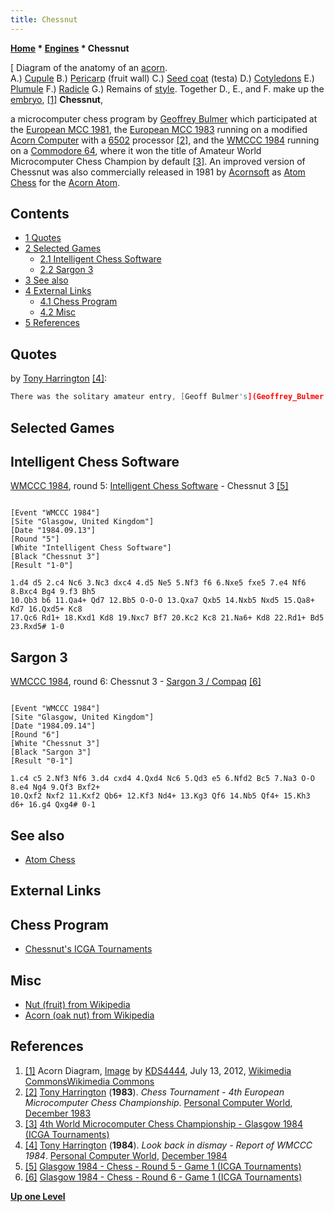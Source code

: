 ```yaml
---
title: Chessnut
---
```

**[Home](Home "Home") * [Engines](Engines "Engines") * Chessnut**

\[ Diagram of the anatomy of an [acorn](https://en.wikipedia.org/wiki/Acorn).\
A.) [Cupule](https://en.wikipedia.org/wiki/Calybium_and_cupule) B.) [Pericarp](https://en.wikipedia.org/wiki/Pericarp) (fruit wall) C.) [Seed coat](https://en.wikipedia.org/wiki/Seed#Seed_coat) (testa) D.) [Cotyledons](https://en.wikipedia.org/wiki/Cotyledon) E.) [Plumule](https://en.wikipedia.org/wiki/Plumule) F.) [Radicle](https://en.wikipedia.org/wiki/Radicle) G.) Remains of [style](https://en.wikipedia.org/wiki/Gynoecium). Together D., E., and F. make up the [embryo](https://en.wikipedia.org/wiki/Embryo), <a id="cite-note-1" href="#cite-ref-1">[1]</a>
**Chessnut**,

a microcomputer chess program by [Geoffrey Bulmer](Geoffrey_Bulmer "Geoffrey Bulmer") which participated at the [European MCC 1981](European_MCC_1981 "European MCC 1981"),
the [European MCC 1983](European_MCC_1983 "European MCC 1983") running on a modified [Acorn Computer](Acorn_Atom "Acorn Atom") with a [6502](6502 "6502") processor <a id="cite-note-2" href="#cite-ref-2">[2]</a>,
and the [WMCCC 1984](WMCCC_1984 "WMCCC 1984") running on a [Commodore 64](Commodore_64 "Commodore 64"), where it won the title of Amateur World Microcomputer Chess Champion by default <a id="cite-note-3" href="#cite-ref-3">[3]</a>.
An improved version of Chessnut was also commercially released in 1981 by [Acornsoft](https://en.wikipedia.org/wiki/Acornsoft) as [Atom Chess](Atom_Chess "Atom Chess") for the [Acorn Atom](Acorn_Atom "Acorn Atom").

## Contents

- [1 Quotes](#quotes)
- [2 Selected Games](#selected-games)
  - [2.1 Intelligent Chess Software](#intelligent-chess-software)
  - [2.2 Sargon 3](#sargon-3)
- [3 See also](#see-also)
- [4 External Links](#external-links)
  - [4.1 Chess Program](#chess-program)
  - [4.2 Misc](#misc)
- [5 References](#references)

## Quotes

by [Tony Harrington](Tony_Harrington "Tony Harrington") <a id="cite-note-4" href="#cite-ref-4">[4]</a>:

```C++
There was the solitary amateur entry, [Geoff Bulmer's](Geoffrey_Bulmer "Geoffrey Bulmer") 'Chessnut', a plucky little program running on a [Commodore 64](Commodore_64 "Commodore 64") and guaranteed of the best amateur trophy even of it didn't won a game (it didn't). 

```

## Selected Games

## Intelligent Chess Software

[WMCCC 1984](WMCCC_1984 "WMCCC 1984"), round 5: [Intelligent Chess Software](Intelligent_Chess_Software "Intelligent Chess Software") - Chessnut 3 <a id="cite-note-5" href="#cite-ref-5">[5]</a>

```

[Event "WMCCC 1984"]
[Site "Glasgow, United Kingdom"]
[Date "1984.09.13"]
[Round "5"]
[White "Intelligent Chess Software"]
[Black "Chessnut 3"]
[Result "1-0"]

1.d4 d5 2.c4 Nc6 3.Nc3 dxc4 4.d5 Ne5 5.Nf3 f6 6.Nxe5 fxe5 7.e4 Nf6 8.Bxc4 Bg4 9.f3 Bh5 
10.Qb3 b6 11.Qa4+ Qd7 12.Bb5 O-O-O 13.Qxa7 Qxb5 14.Nxb5 Nxd5 15.Qa8+ Kd7 16.Qxd5+ Kc8 
17.Qc6 Rd1+ 18.Kxd1 Kd8 19.Nxc7 Bf7 20.Kc2 Kc8 21.Na6+ Kd8 22.Rd1+ Bd5 23.Rxd5# 1-0 

```

## Sargon 3

[WMCCC 1984](WMCCC_1984 "WMCCC 1984"), round 6: Chessnut 3 - [Sargon 3 / Compaq](Sargon "Sargon") <a id="cite-note-6" href="#cite-ref-6">[6]</a>

```

[Event "WMCCC 1984"]
[Site "Glasgow, United Kingdom"]
[Date "1984.09.14"]
[Round "6"]
[White "Chessnut 3"]
[Black "Sargon 3"]
[Result "0-1"]

1.c4 c5 2.Nf3 Nf6 3.d4 cxd4 4.Qxd4 Nc6 5.Qd3 e5 6.Nfd2 Bc5 7.Na3 O-O 8.e4 Ng4 9.Qf3 Bxf2+ 
10.Qxf2 Nxf2 11.Kxf2 Qb6+ 12.Kf3 Nd4+ 13.Kg3 Qf6 14.Nb5 Qf4+ 15.Kh3 d6+ 16.g4 Qxg4# 0-1 

```

## See also

- [Atom Chess](Atom_Chess "Atom Chess")

## External Links

## Chess Program

- [Chessnut's ICGA Tournaments](https://www.game-ai-forum.org/icga-tournaments/program.php?id=490)

## Misc

- [Nut (fruit) from Wikipedia](<https://en.wikipedia.org/wiki/Nut_(fruit)>)
- [Acorn (oak nut) from Wikipedia](https://en.wikipedia.org/wiki/Acorn)

## References

1. <a id="cite-ref-1" href="#cite-note-1">[1]</a> Acorn Diagram, [Image](https://commons.wikimedia.org/wiki/File:Acorn_diagram.jpg) by [KDS4444](https://commons.wikimedia.org/wiki/User:KDS4444), July 13, 2012, [Wikimedia CommonsWikimedia Commons](https://en.wikipedia.org/wiki/Wikimedia_Commons)
1. <a id="cite-ref-2" href="#cite-note-2">[2]</a> [Tony Harrington](Tony_Harrington "Tony Harrington") (**1983**). *Chess Tournament - 4th European Microcomputer Chess Championship*. [Personal Computer World](Personal_Computer_World "Personal Computer World"), [December 1983](http://www.chesscomputeruk.com/html/publication_archive_1983.html)
1. <a id="cite-ref-3" href="#cite-note-3">[3]</a> [4th World Microcomputer Chess Championship - Glasgow 1984 (ICGA Tournaments)](https://www.game-ai-forum.org/icga-tournaments/tournament.php?id=64)
1. <a id="cite-ref-4" href="#cite-note-4">[4]</a> [Tony Harrington](Tony_Harrington "Tony Harrington") (**1984**). *Look back in dismay - Report of WMCCC 1984*. [Personal Computer World](Personal_Computer_World "Personal Computer World"), [December 1984](http://www.chesscomputeruk.com/html/publication_archive_1984.html)
1. <a id="cite-ref-5" href="#cite-note-5">[5]</a> [Glasgow 1984 - Chess - Round 5 - Game 1 (ICGA Tournaments)](https://www.game-ai-forum.org/icga-tournaments/round.php?tournament=64&round=5&id=1)
1. <a id="cite-ref-6" href="#cite-note-6">[6]</a> [Glasgow 1984 - Chess - Round 6 - Game 1 (ICGA Tournaments)](https://www.game-ai-forum.org/icga-tournaments/round.php?tournament=64&round=6&id=1)

**[Up one Level](Engines "Engines")**


